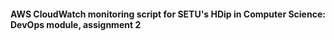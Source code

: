 <h4>AWS CloudWatch monitoring script for SETU's HDip in Computer Science: DevOps module, assignment 2</h4>
